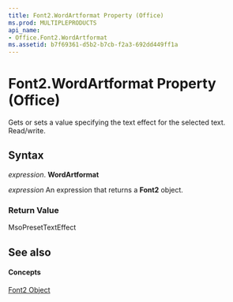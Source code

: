 ```yaml
---
title: Font2.WordArtformat Property (Office)
ms.prod: MULTIPLEPRODUCTS
api_name:
- Office.Font2.WordArtformat
ms.assetid: b7f69361-d5b2-b7cb-f2a3-692dd449ff1a
---
```



# Font2.WordArtformat Property (Office)

Gets or sets a value specifying the text effect for the selected text. Read/write.


## Syntax

 _expression_. **WordArtformat**

 _expression_ An expression that returns a **Font2** object.


### Return Value

MsoPresetTextEffect


## See also


#### Concepts


[Font2 Object](font2-object-office.md)

